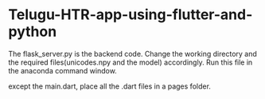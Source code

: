 # Telugu-HTR-app-using-flutter-and-python
The flask_server.py is the backend code. Change the working directory and the required files(unicodes.npy and the model) accordingly. 
Run this file in the anaconda command window.

except the main.dart, place all the .dart files in a pages folder.
